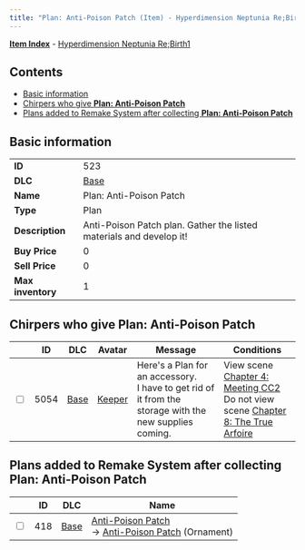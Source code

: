 ```yaml
---
title: "Plan: Anti-Poison Patch (Item) - Hyperdimension Neptunia Re;Birth1"
---
```


[**Item Index**](/neptunia/rb1/item/index.html) - [Hyperdimension Neptunia Re;Birth1](/neptunia/rb1)

## Contents

- [Basic information](#basic-information)
- [Chirpers who give **Plan: Anti-Poison Patch**](#chirpers-who-give-plan-anti-poison-patch)
- [Plans added to Remake System after collecting **Plan: Anti-Poison Patch**](#plans-added-to-remake-system-after-collecting-plan-anti-poison-patch)

## Basic information

|   |   |
| -- | -- |
| **ID** | 523 |
| **DLC** | [Base](/neptunia/rb1/dlc/1-base.html) |
| **Name** | Plan: Anti-Poison Patch |
| **Type** | Plan |
| **Description** | Anti-Poison Patch plan. Gather the listed materials and develop it! |
| **Buy Price** | 0 |
| **Sell Price** | 0 |
| **Max inventory** | 1 |

## Chirpers who give **Plan: Anti-Poison Patch**

|    | ID | DLC | Avatar | Message | Conditions |
| -- | -- | --- | ------ | ------- | ---------- |
| <input type="checkbox" id="rb1-chirper-event-1-5054" class="trackbox" /> | 5054 | [Base](/neptunia/rb1/dlc/1-base.html) | [Keeper](/neptunia/rb1/avatar/1-225-keeper.html) | Here's a Plan for an accessory.<br />I have to get rid of it from the storage with the new supplies coming. | View scene [Chapter 4: Meeting CC2](/neptunia/rb1/scene/1-406-chapter-4-meeting-cc2.html)<br />Do not view scene [Chapter 8: The True Arfoire](/neptunia/rb1/scene/1-807-chapter-8-the-true-arfoire.html) |

## Plans added to Remake System after collecting **Plan: Anti-Poison Patch**

|    | ID | DLC | Name |
| -- | -- | --- | ---- |
| <input type="checkbox" id="rb1-remake-1-418" class="trackbox" /> | 418 | [Base](/neptunia/rb1/dlc/1-base.html) | [Anti-Poison Patch](/neptunia/rb1/remake/1-418-anti-poison-patch.html)<br />→ [Anti-Poison Patch](/neptunia/rb1/item/1-2757-anti-poison-patch.html) (Ornament) |